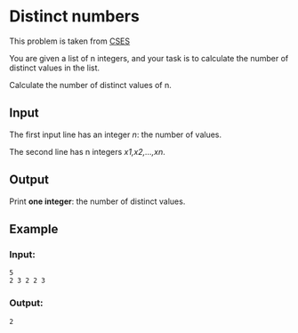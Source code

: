 # Distinct numbers
This problem is taken from [CSES](https://cses.fi/problemset/task/1621)

You are given a list of n integers, and your task is to calculate the number of distinct values in the list.

<description for="distinct">
Calculate the number of distinct values of <param>n</param>.
</description>

## Input
The first input line has an integer *n*: the number of values.

The second line has n integers *x1,x2,…,xn*.

## Output
Print **one integer**: the number of distinct values.

## Example
### Input:
```
5
2 3 2 2 3
```
### Output:
```
2
```
